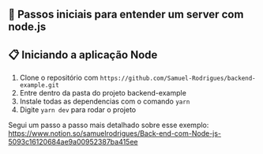 ## :rocket: Passos iniciais para entender um server com node.js

## :clipboard: Iniciando a aplicação Node

1. Clone o repositório com `https://github.com/Samuel-Rodrigues/backend-example.git`
2. Entre dentro da pasta do projeto backend-example
3. Instale todas as dependencias com o comando `yarn`
4. Digite `yarn dev` para rodar o projeto

Segui um passo a passo mais detalhado sobre esse exemplo: 
https://www.notion.so/samuelrodrigues/Back-end-com-Node-js-5093c16120684ae9a00952387ba415ee
